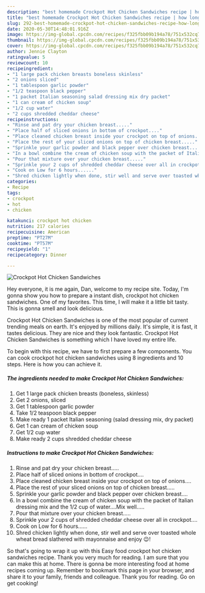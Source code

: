 ```yaml
---
description: "best homemade Crockpot Hot Chicken Sandwiches recipe | how long to cook Crockpot Hot Chicken Sandwiches"
title: "best homemade Crockpot Hot Chicken Sandwiches recipe | how long to cook Crockpot Hot Chicken Sandwiches"
slug: 292-best-homemade-crockpot-hot-chicken-sandwiches-recipe-how-long-to-cook-crockpot-hot-chicken-sandwiches
date: 2020-05-30T14:48:01.916Z
image: https://img-global.cpcdn.com/recipes/f325fbb09b194a78/751x532cq70/crockpot-hot-chicken-sandwiches-recipe-main-photo.jpg
thumbnail: https://img-global.cpcdn.com/recipes/f325fbb09b194a78/751x532cq70/crockpot-hot-chicken-sandwiches-recipe-main-photo.jpg
cover: https://img-global.cpcdn.com/recipes/f325fbb09b194a78/751x532cq70/crockpot-hot-chicken-sandwiches-recipe-main-photo.jpg
author: Jennie Clayton
ratingvalue: 5
reviewcount: 10
recipeingredient:
- "1 large pack chicken breasts boneless skinless"
- "2 onions sliced"
- "1 tablespoon garlic powder"
- "1/2 teaspoon black pepper"
- "1 packet Italian seasoning salad dressing mix dry packet"
- "1 can cream of chicken soup"
- "1/2 cup water"
- "2 cups shredded cheddar cheese"
recipeinstructions:
- "Rinse and pat dry your chicken breast....."
- "Place half of sliced onions in bottom of crockpot...."
- "Place cleaned chicken breast inside your crockpot on top of onions...."
- "Place the rest of your sliced onions on top of chicken breast....."
- "Sprinkle your garlic powder and black pepper over chicken breast...."
- "In a bowl combine the cream of chicken soup with the packet of Italian dressing mix and the 1/2 cup of water....Mix well....."
- "Pour that mixture over your chicken breast....."
- "Sprinkle your 2 cups of shredded cheddar cheese over all in crockpot...."
- "Cook on Low for 6 hours......"
- "Shred chicken lightly when done, stir well and serve over toasted whole wheat bread slathered with mayonnaise and enjoy 😉!"
categories:
- Recipe
tags:
- crockpot
- hot
- chicken

katakunci: crockpot hot chicken 
nutrition: 217 calories
recipecuisine: American
preptime: "PT27M"
cooktime: "PT57M"
recipeyield: "1"
recipecategory: Dinner

---
```



![Crockpot Hot Chicken Sandwiches](https://img-global.cpcdn.com/recipes/f325fbb09b194a78/751x532cq70/crockpot-hot-chicken-sandwiches-recipe-main-photo.jpg)

Hey everyone, it is me again, Dan, welcome to my recipe site. Today, I'm gonna show you how to prepare a instant dish, crockpot hot chicken sandwiches. One of my favorites. This time, I will make it a little bit tasty. This is gonna smell and look delicious.

Crockpot Hot Chicken Sandwiches is one of the most popular of current trending meals on earth. It's enjoyed by millions daily. It's simple, it is fast, it tastes delicious. They are nice and they look fantastic. Crockpot Hot Chicken Sandwiches is something which I have loved my entire life.




To begin with this recipe, we have to first prepare a few components. You can cook crockpot hot chicken sandwiches using 8 ingredients and 10 steps. Here is how you can achieve it.

<!--inarticleads1-->

##### The ingredients needed to make Crockpot Hot Chicken Sandwiches:

1. Get 1 large pack chicken breasts (boneless, skinless)
1. Get 2 onions, sliced
1. Get 1 tablespoon garlic powder
1. Take 1/2 teaspoon black pepper
1. Make ready 1 packet Italian seasoning (salad dressing mix, dry packet)
1. Get 1 can cream of chicken soup
1. Get 1/2 cup water
1. Make ready 2 cups shredded cheddar cheese




<!--inarticleads2-->

##### Instructions to make Crockpot Hot Chicken Sandwiches:

1. Rinse and pat dry your chicken breast.....
1. Place half of sliced onions in bottom of crockpot....
1. Place cleaned chicken breast inside your crockpot on top of onions....
1. Place the rest of your sliced onions on top of chicken breast.....
1. Sprinkle your garlic powder and black pepper over chicken breast....
1. In a bowl combine the cream of chicken soup with the packet of Italian dressing mix and the 1/2 cup of water....Mix well.....
1. Pour that mixture over your chicken breast.....
1. Sprinkle your 2 cups of shredded cheddar cheese over all in crockpot....
1. Cook on Low for 6 hours......
1. Shred chicken lightly when done, stir well and serve over toasted whole wheat bread slathered with mayonnaise and enjoy 😉!




So that's going to wrap it up with this Easy food crockpot hot chicken sandwiches recipe. Thank you very much for reading. I am sure that you can make this at home. There is gonna be more interesting food at home recipes coming up. Remember to bookmark this page in your browser, and share it to your family, friends and colleague. Thank you for reading. Go on get cooking!

